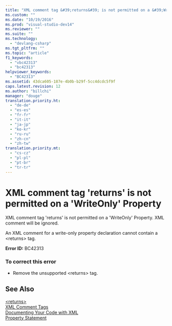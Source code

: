 ```yaml
---
title: "XML comment tag &#39;returns&#39; is not permitted on a &#39;WriteOnly&#39; Property"
ms.custom: ""
ms.date: "10/19/2016"
ms.prod: "visual-studio-dev14"
ms.reviewer: ""
ms.suite: ""
ms.technology: 
  - "devlang-csharp"
ms.tgt_pltfrm: ""
ms.topic: "article"
f1_keywords: 
  - "vbc42313"
  - "bc42313"
helpviewer_keywords: 
  - "BC42313"
ms.assetid: 43dca605-187e-4b0b-b29f-5cc4dcdc5f9f
caps.latest.revision: 12
ms.author: "billchi"
manager: "douge"
translation.priority.ht: 
  - "de-de"
  - "es-es"
  - "fr-fr"
  - "it-it"
  - "ja-jp"
  - "ko-kr"
  - "ru-ru"
  - "zh-cn"
  - "zh-tw"
translation.priority.mt: 
  - "cs-cz"
  - "pl-pl"
  - "pt-br"
  - "tr-tr"
---
```

# XML comment tag &#39;returns&#39; is not permitted on a &#39;WriteOnly&#39; Property
XML comment tag 'returns' is not permitted on a 'WriteOnly' Property. XML comment will be ignored.  
  
 An XML comment for a write-only property declaration cannot contain a \<returns> tag.  
  
 **Error ID:** BC42313  
  
### To correct this error  
  
-   Remove the unsupported \<returns> tag.  
  
## See Also  
 [\<returns>](../Topic/%3Creturns%3E%20\(Visual%20Basic\).md)   
 [XML Comment Tags](../Topic/Recommended%20XML%20Tags%20for%20Documentation%20Comments%20\(Visual%20Basic\).md)   
 [Documenting Your Code with XML](../Topic/Documenting%20Your%20Code%20with%20XML%20\(Visual%20Basic\).md)   
 [Property Statement](../Topic/Property%20Statement.md)